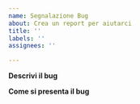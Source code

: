 ```yaml
---
name: Segnalazione Bug
about: Crea un report per aiutarci
title: ''
labels: ''
assignees: ''

---
```


**Descrivi il bug**


**Come si presenta il bug**

